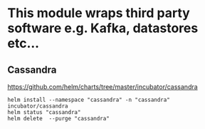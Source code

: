 This module wraps third party software e.g. Kafka, datastores etc...
=


Cassandra
-

https://github.com/helm/charts/tree/master/incubator/cassandra


```
helm install --namespace "cassandra" -n "cassandra" incubator/cassandra
helm status "cassandra"
helm delete  --purge "cassandra"
```